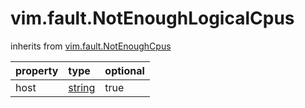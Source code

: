 vim.fault.NotEnoughLogicalCpus
==============================
inherits from [vim.fault.NotEnoughCpus](docs/vim.fault.NotEnoughCpus.md)

| property | type | optional |
|:---------|:-----|:---------|
| host | [string](string.md "string") | true |
